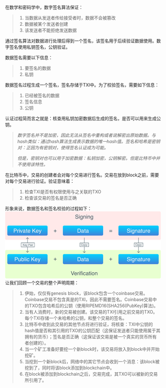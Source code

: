 在数学和密码学中，数字签名算法保证：

> 1. 当数据从发送者传给接受者时，数据不会被篡改
> 2. 数据被某个发送者创建
> 3. 该发送者不能拒绝发送数据

通过签名算法对数据进行处理后得到一个签名，该签名用于后续验证数据使用。数字签名使用私钥签名，公钥验证。

数据签名需要以下信息：

> 1. 要签名的数据
> 2. 私钥

数据签名过程生成一个签名，签名存储于TXI中。为了校验签名，需要如下信息：

> 1. 已经被签名的数据
> 2. 签名信息
> 3. 公钥

认证过程简而言之就是：核查用私钥加密数据后生成的签名，是否可以用来生成公钥。

> _数字签名并不是加密，因此无法从签名中重构或者说解密出原始数据。与hash类似：通过hash算法生成表示数据的唯一hash值。签名和哈希是密钥对：正因为有密钥对，使得签名认证成为可能。_
>
> _但是，密钥对也可以用于加密数据：私钥加密，公钥解密。但是比特币中并不使用该特性。_

在比特币中，交易的创建者会对每个交易进行签名。交易在放到block之前，需要对每个交易进行验证。验证意味着：

> 1. 检查TXI是否有权限使用与之关联的TXO
> 2. 检查该交易的签名是否正确

形象来说，数据签名和签名校验的过程如下：![](/assets/4.4.png)  
让我们回顾一个交易的整个声明周期：

> 1. 伊始，仅仅有genesis block，该block包含一个coinbase交易。Coinbase交易不包含真是的TXI，因此不需要签名。Coinbase交易中的TXO包含哈希后的公钥（使用RIPEMD16\(SHA256\(PubKey\)算法\)。
> 2. 当有人消费时，新的交易被创建。该交易的TXI引用之前交易的TXO。每个TXI存储一个未哈希的公钥，和整个交易的签名。
> 3. 比特币中收到此交易的其他节点将进行验证，将核查：TXI中公钥的hash值是否和其引用的TXO的公钥匹配（这保证发送者只能使用属于其拥有的货币）；签名是否正确（这保证该交易是被一个真实的货币所有者创建的）。
> 4. 当一个矿工准备好要挖一个新block时，该交易将放入到block中并开始挖矿。
> 5. 当挖到一个新block后，网络中的其它节点会收到一个消息：该block被挖到了，同时将该block添加到blockchain中。
> 6. 在block被添加到blockchain之后，交易完成，其TXO可以被新的交易所引用了。




